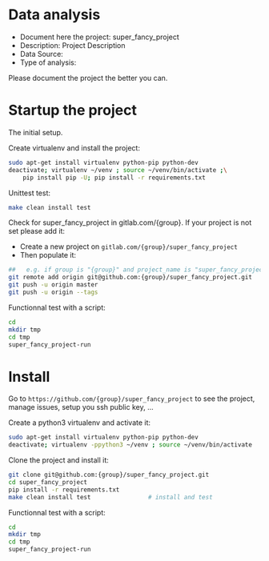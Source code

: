 # Data analysis
- Document here the project: super_fancy_project
- Description: Project Description
- Data Source:
- Type of analysis:

Please document the project the better you can.

# Startup the project

The initial setup.

Create virtualenv and install the project:
```bash
sudo apt-get install virtualenv python-pip python-dev
deactivate; virtualenv ~/venv ; source ~/venv/bin/activate ;\
    pip install pip -U; pip install -r requirements.txt
```

Unittest test:
```bash
make clean install test
```

Check for super_fancy_project in gitlab.com/{group}.
If your project is not set please add it:

- Create a new project on `gitlab.com/{group}/super_fancy_project`
- Then populate it:

```bash
##   e.g. if group is "{group}" and project_name is "super_fancy_project"
git remote add origin git@github.com:{group}/super_fancy_project.git
git push -u origin master
git push -u origin --tags
```

Functionnal test with a script:

```bash
cd
mkdir tmp
cd tmp
super_fancy_project-run
```

# Install

Go to `https://github.com/{group}/super_fancy_project` to see the project, manage issues,
setup you ssh public key, ...

Create a python3 virtualenv and activate it:

```bash
sudo apt-get install virtualenv python-pip python-dev
deactivate; virtualenv -ppython3 ~/venv ; source ~/venv/bin/activate
```

Clone the project and install it:

```bash
git clone git@github.com:{group}/super_fancy_project.git
cd super_fancy_project
pip install -r requirements.txt
make clean install test                # install and test
```
Functionnal test with a script:

```bash
cd
mkdir tmp
cd tmp
super_fancy_project-run
```
